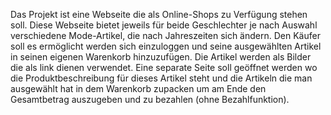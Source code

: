 Das Projekt ist eine Webseite die als Online-Shops zu Verfügung stehen soll.
Diese Webseite bietet jeweils für beide Geschlechter je nach Auswahl verschiedene Mode-Artikel, die nach Jahreszeiten sich ändern.
Den Käufer soll es ermöglicht werden sich einzuloggen und seine ausgewählten Artikel in seinen eigenen Warenkorb hinzuzufügen.
Die Artikel werden als Bilder die als link dienen verwendet. Eine separate Seite soll geöffnet werden wo die Produktbeschreibung 
für dieses Artikel steht und die Artikeln die man ausgewählt hat in dem Warenkorb zupacken um am Ende den Gesamtbetrag auszugeben 
und zu bezahlen (ohne Bezahlfunktion).
